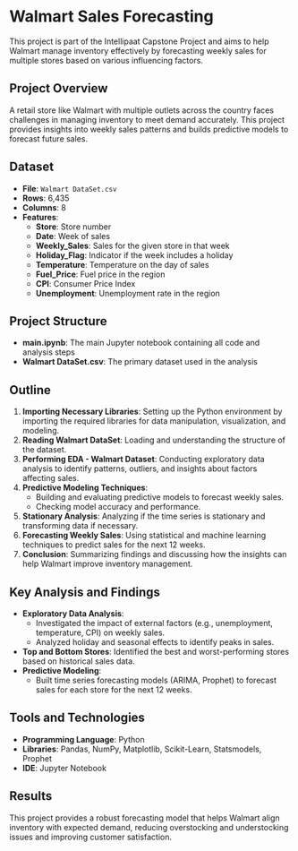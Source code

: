 # Walmart Sales Forecasting

This project is part of the Intellipaat Capstone Project and aims to help Walmart manage inventory effectively by forecasting weekly sales for multiple stores based on various influencing factors.

## Project Overview

A retail store like Walmart with multiple outlets across the country faces challenges in managing inventory to meet demand accurately. This project provides insights into weekly sales patterns and builds predictive models to forecast future sales.

## Dataset

- **File**: `Walmart DataSet.csv`
- **Rows**: 6,435
- **Columns**: 8
- **Features**:
  - **Store**: Store number
  - **Date**: Week of sales
  - **Weekly_Sales**: Sales for the given store in that week
  - **Holiday_Flag**: Indicator if the week includes a holiday
  - **Temperature**: Temperature on the day of sales
  - **Fuel_Price**: Fuel price in the region
  - **CPI**: Consumer Price Index
  - **Unemployment**: Unemployment rate in the region

## Project Structure

- **main.ipynb**: The main Jupyter notebook containing all code and analysis steps
- **Walmart DataSet.csv**: The primary dataset used in the analysis

## Outline

1. **Importing Necessary Libraries**: Setting up the Python environment by importing the required libraries for data manipulation, visualization, and modeling.
2. **Reading Walmart DataSet**: Loading and understanding the structure of the dataset.
3. **Performing EDA - Walmart Dataset**: Conducting exploratory data analysis to identify patterns, outliers, and insights about factors affecting sales.
4. **Predictive Modeling Techniques**:
   - Building and evaluating predictive models to forecast weekly sales.
   - Checking model accuracy and performance.
5. **Stationary Analysis**: Analyzing if the time series is stationary and transforming data if necessary.
6. **Forecasting Weekly Sales**: Using statistical and machine learning techniques to predict sales for the next 12 weeks.
7. **Conclusion**: Summarizing findings and discussing how the insights can help Walmart improve inventory management.

## Key Analysis and Findings

- **Exploratory Data Analysis**:
  - Investigated the impact of external factors (e.g., unemployment, temperature, CPI) on weekly sales.
  - Analyzed holiday and seasonal effects to identify peaks in sales.
- **Top and Bottom Stores**: Identified the best and worst-performing stores based on historical sales data.
- **Predictive Modeling**:
  - Built time series forecasting models (ARIMA, Prophet) to forecast sales for each store for the next 12 weeks.

## Tools and Technologies

- **Programming Language**: Python
- **Libraries**: Pandas, NumPy, Matplotlib, Scikit-Learn, Statsmodels, Prophet
- **IDE**: Jupyter Notebook

## Results

This project provides a robust forecasting model that helps Walmart align inventory with expected demand, reducing overstocking and understocking issues and improving customer satisfaction.
